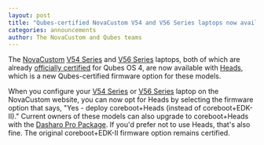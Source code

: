```yaml
---
layout: post
title: "Qubes-certified NovaCustom V54 and V56 Series laptops now available with Heads firmware"
categories: announcements
author: The NovaCustom and Qubes teams
---
```


The [NovaCustom](https://novacustom.com/) [V54 Series](/doc/certified-hardware/novacustom-v54-series/) and [V56 Series](/doc/certified-hardware/novacustom-v56-series/) laptops, both of which are already [officially certified](/doc/certified-hardware/) for Qubes OS 4, are now available with [Heads](https://osresearch.net/), which is a new Qubes-certified firmware option for these models.

 When you configure your [V54 Series](https://novacustom.com/product/v54-series/) or [V56 Series](https://novacustom.com/product/v56-series/) laptop on the NovaCustom website, you can now opt for Heads by selecting the firmware option that says, "Yes - deploy coreboot+Heads (instead of coreboot+EDK-II)." Current owners of these models can also upgrade to coreboot+Heads with the [Dasharo Pro Package](https://novacustom.com/product/dasharo-pro-package/). If you'd prefer not to use Heads, that's also fine. The original coreboot+EDK-II firmware option remains certified.
